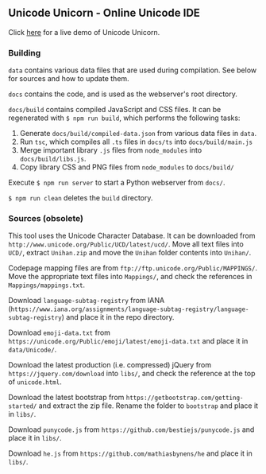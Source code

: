 ## Unicode Unicorn - Online Unicode IDE

Click [here](https://unicode.website/) for a live demo of Unicode Unicorn.

### Building

`data` contains various data files that are used during compilation. See below for sources and how to update them.

`docs` contains the code, and is used as the webserver's root directory.

`docs/build` contains compiled JavaScript and CSS files. It can be regenerated
with `$ npm run build`, which performs the following tasks:

1. Generate `docs/build/compiled-data.json` from various data files in `data`.
2. Run `tsc`, which compiles all `.ts` files in `docs/ts` into `docs/build/main.js`
3. Merge important library `.js` files from `node_modules` into `docs/build/libs.js`.
4. Copy library CSS and PNG files from `node_modules` to `docs/build/`

Execute `$ npm run server` to start a Python webserver from `docs/`.

`$ npm run clean` deletes the `build` directory.

### Sources (obsolete)

This tool uses the Unicode Character Database. It can be downloaded from `http://www.unicode.org/Public/UCD/latest/ucd/`. Move all text files into `UCD/`, extract `Unihan.zip` and move the `Unihan` folder contents into `Unihan/`.

Codepage mapping files are from `ftp://ftp.unicode.org/Public/MAPPINGS/`. Move the appropriate text files into `Mappings/`, and check the references in `Mappings/mappings.txt`.

Download `language-subtag-registry` from IANA (`https://www.iana.org/assignments/language-subtag-registry/language-subtag-registry`) and place it in the repo directory.

Download `emoji-data.txt` from `https://unicode.org/Public/emoji/latest/emoji-data.txt` and place it in `data/Unicode/`.

Download the latest production (i.e. compressed) jQuery from `https://jquery.com/download` into `libs/`, and check the reference at the top of `unicode.html`.

Download the latest bootstrap from `https://getbootstrap.com/getting-started/` and extract the zip file. Rename the folder to `bootstrap` and place it in `libs/`.

Download `punycode.js` from `https://github.com/bestiejs/punycode.js` and place it in `libs/`.

Download `he.js` from `https://github.com/mathiasbynens/he` and place it in `libs/`.

